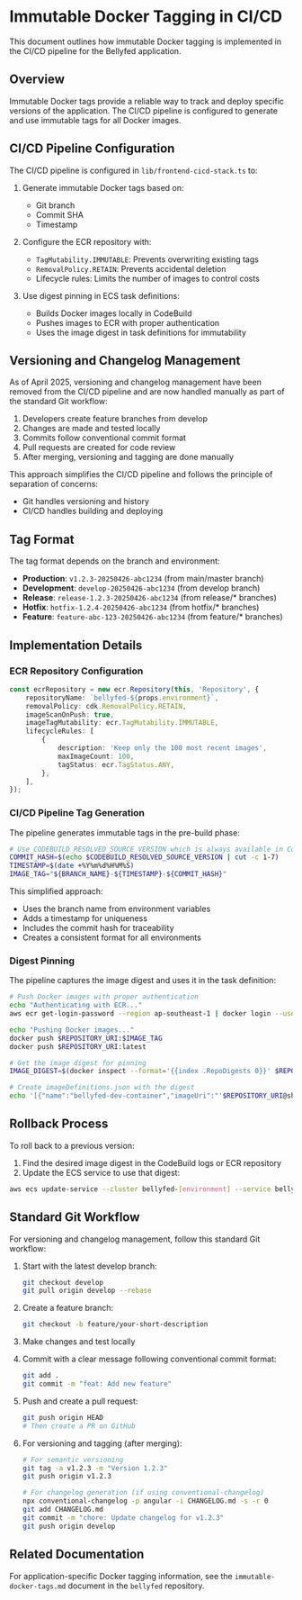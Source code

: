 # Immutable Docker Tagging in CI/CD

This document outlines how immutable Docker tagging is implemented in the CI/CD pipeline for the Bellyfed application.

## Overview

Immutable Docker tags provide a reliable way to track and deploy specific versions of the application. The CI/CD pipeline is configured to generate and use immutable tags for all Docker images.

## CI/CD Pipeline Configuration

The CI/CD pipeline is configured in `lib/frontend-cicd-stack.ts` to:

1. Generate immutable Docker tags based on:

    - Git branch
    - Commit SHA
    - Timestamp

2. Configure the ECR repository with:

    - `TagMutability.IMMUTABLE`: Prevents overwriting existing tags
    - `RemovalPolicy.RETAIN`: Prevents accidental deletion
    - Lifecycle rules: Limits the number of images to control costs

3. Use digest pinning in ECS task definitions:
    - Builds Docker images locally in CodeBuild
    - Pushes images to ECR with proper authentication
    - Uses the image digest in task definitions for immutability

## Versioning and Changelog Management

As of April 2025, versioning and changelog management have been removed from the CI/CD pipeline and are now handled manually as part of the standard Git workflow:

1. Developers create feature branches from develop
2. Changes are made and tested locally
3. Commits follow conventional commit format
4. Pull requests are created for code review
5. After merging, versioning and tagging are done manually

This approach simplifies the CI/CD pipeline and follows the principle of separation of concerns:

- Git handles versioning and history
- CI/CD handles building and deploying

## Tag Format

The tag format depends on the branch and environment:

- **Production**: `v1.2.3-20250426-abc1234` (from main/master branch)
- **Development**: `develop-20250426-abc1234` (from develop branch)
- **Release**: `release-1.2.3-20250426-abc1234` (from release/\* branches)
- **Hotfix**: `hotfix-1.2.4-20250426-abc1234` (from hotfix/\* branches)
- **Feature**: `feature-abc-123-20250426-abc1234` (from feature/\* branches)

## Implementation Details

### ECR Repository Configuration

```typescript
const ecrRepository = new ecr.Repository(this, 'Repository', {
    repositoryName: `bellyfed-${props.environment}`,
    removalPolicy: cdk.RemovalPolicy.RETAIN,
    imageScanOnPush: true,
    imageTagMutability: ecr.TagMutability.IMMUTABLE,
    lifecycleRules: [
        {
            description: 'Keep only the 100 most recent images',
            maxImageCount: 100,
            tagStatus: ecr.TagStatus.ANY,
        },
    ],
});
```

### CI/CD Pipeline Tag Generation

The pipeline generates immutable tags in the pre-build phase:

```bash
# Use CODEBUILD_RESOLVED_SOURCE_VERSION which is always available in CodeBuild
COMMIT_HASH=$(echo $CODEBUILD_RESOLVED_SOURCE_VERSION | cut -c 1-7)
TIMESTAMP=$(date +%Y%m%d%H%M%S)
IMAGE_TAG="${BRANCH_NAME}-${TIMESTAMP}-${COMMIT_HASH}"
```

This simplified approach:

- Uses the branch name from environment variables
- Adds a timestamp for uniqueness
- Includes the commit hash for traceability
- Creates a consistent format for all environments

### Digest Pinning

The pipeline captures the image digest and uses it in the task definition:

```bash
# Push Docker images with proper authentication
echo "Authenticating with ECR..."
aws ecr get-login-password --region ap-southeast-1 | docker login --username AWS --password-stdin $REPOSITORY_URI

echo "Pushing Docker images..."
docker push $REPOSITORY_URI:$IMAGE_TAG
docker push $REPOSITORY_URI:latest

# Get the image digest for pinning
IMAGE_DIGEST=$(docker inspect --format='{{index .RepoDigests 0}}' $REPOSITORY_URI:$IMAGE_TAG | cut -d'@' -f2)

# Create imageDefinitions.json with the digest
echo '[{"name":"bellyfed-dev-container","imageUri":"'$REPOSITORY_URI@sha256:$IMAGE_DIGEST'"}]' > imageDefinitions.json
```

## Rollback Process

To roll back to a previous version:

1. Find the desired image digest in the CodeBuild logs or ECR repository
2. Update the ECS service to use that digest:

```bash
aws ecs update-service --cluster bellyfed-[environment] --service bellyfed-[environment] --force-new-deployment --task-definition $(aws ecs describe-task-definition --task-definition bellyfed-[environment] --query 'taskDefinition.taskDefinitionArn' --output text)
```

## Standard Git Workflow

For versioning and changelog management, follow this standard Git workflow:

1. Start with the latest develop branch:

    ```bash
    git checkout develop
    git pull origin develop --rebase
    ```

2. Create a feature branch:

    ```bash
    git checkout -b feature/your-short-description
    ```

3. Make changes and test locally

4. Commit with a clear message following conventional commit format:

    ```bash
    git add .
    git commit -m "feat: Add new feature"
    ```

5. Push and create a pull request:

    ```bash
    git push origin HEAD
    # Then create a PR on GitHub
    ```

6. For versioning and tagging (after merging):

    ```bash
    # For semantic versioning
    git tag -a v1.2.3 -m "Version 1.2.3"
    git push origin v1.2.3

    # For changelog generation (if using conventional-changelog)
    npx conventional-changelog -p angular -i CHANGELOG.md -s -r 0
    git add CHANGELOG.md
    git commit -m "chore: Update changelog for v1.2.3"
    git push origin develop
    ```

## Related Documentation

For application-specific Docker tagging information, see the `immutable-docker-tags.md` document in the `bellyfed` repository.
